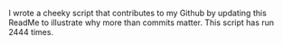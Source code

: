I wrote a cheeky script that contributes to my Github by updating this ReadMe to illustrate why more than commits matter. This script has run 2444 times.